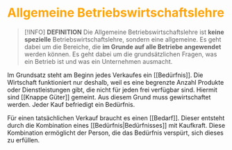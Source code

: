 # <font color = "orange">Allgemeine Betriebswirtschaftslehre</font>

>[!INFO] **DEFINITION**
>Die Allgemeine Betriebswirtschaftslehre ist **keine spezielle** Betriebswirtschaftslehre, sondern eine allgemeine. Es geht dabei um die Bereiche, die **im Grunde auf alle Betriebe angewendet** werden können. Es geht dabei um die grundsätzlichen Fragen, was ein Betrieb ist und was ein Unternehmen ausmacht.

Im Grundsatz steht am Beginn jedes Verkaufes ein [[Bedürfnis]]. Die Wirtschaft funktioniert nur deshalb, weil es eine begrenzte Anzahl Produkte oder Dienstleistungen gibt, die nicht für jeden frei verfügbar sind. Hiermit sind [[Knappe Güter]] gemeint. Aus diesem Grund muss gewirtschaftet werden. 
Jeder Kauf befriedigt ein Bedürfnis. 

Für einen tatsächlichen Verkauf braucht es einen [[Bedarf]]. Dieser entsteht durch die Kombination eines [[Bedürfnis|Bedürfnisses]] mit Kaufkraft. Diese Kombination ermöglicht der Person, die das Bedürfnis verspürt, sich dieses zu erfüllen.

